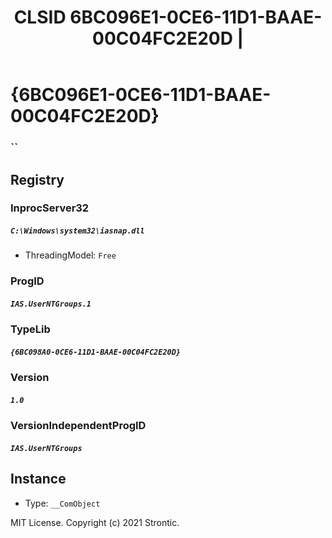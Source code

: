 ﻿---
title: "CLSID 6BC096E1-0CE6-11D1-BAAE-00C04FC2E20D | "
excerpt: What is COM-Object CLSID 6BC096E1-0CE6-11D1-BAAE-00C04FC2E20D?
---

# {6BC096E1-0CE6-11D1-BAAE-00C04FC2E20D}

### ``

## Registry


### InprocServer32

##### `C:\Windows\system32\iasnap.dll`
* ThreadingModel: `Free`

### ProgID

##### `IAS.UserNTGroups.1`

### TypeLib

##### `{6BC098A0-0CE6-11D1-BAAE-00C04FC2E20D}`

### Version

##### `1.0`

### VersionIndependentProgID

##### `IAS.UserNTGroups`

## Instance

* Type: `__ComObject`

MIT License. Copyright (c) 2021 Strontic.


